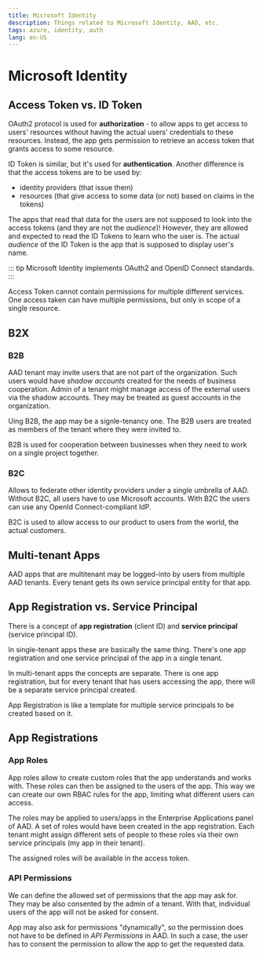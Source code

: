 ```yaml
---
title: Microsoft Identity
description: Things related to Microsoft Identity, AAD, etc.
tags: azure, identity, auth
lang: en-US
---
```


# Microsoft Identity

## Access Token vs. ID Token

OAuth2 protocol is used for **authorization** - to allow apps to get access to
users' resources without having the actual users' credentials to these
resources. Instead, the app gets permission to retrieve an access token that
grants access to some resource.

ID Token is similar, but it's used for **authentication**. Another difference is
that the access tokens are to be used by:

- identity providers (that issue them)
- resources (that give access to some data (or not) based on claims in the
  tokens)

The apps that read that data for the users are not supposed to look into the
access tokens (and they are not the *audience*)! However, they are allowed and
expected to read the ID Tokens to learn who the user is. The actual *audience*
of the ID Token is the app that is supposed to display user's name.

::: tip
Microsoft Identity implements OAuth2 and OpenID Connect standards.
:::

Access Token cannot contain permissions for multiple different services. One
access taken can have multiple permissions, but only in scope of a single
resource.

## B2X

### B2B

AAD tenant may invite users that are not part of the organization. Such users
would have *shadow accounts* created for the needs of business cooperation.
Admin of a tenant might manage access of the external users via the shadow
accounts. They may be treated as guest accounts in the organization.

Uing B2B, the app may be a signle-tenancy one. The B2B users are treated as
members of the tenant where they were invited to.

B2B is used for cooperation between businesses when they need to work on a
single project together.

### B2C

Allows to federate other identity providers under a single umbrella of AAD.
Without B2C, all users have to use Microsoft accounts. With B2C the users can
use any OpenId Connect-compliant IdP.

B2C is used to allow access to our product to users from the world, the actual
customers.

## Multi-tenant Apps

AAD apps that are multitenant may be logged-into by users from multiple AAD
tenants. Every tenant gets its own service principal entity for that app.


## App Registration vs. Service Principal

There is a concept of **app registration** (client ID) and **service
principal** (service principal ID).

In single-tenant apps these are basically the same thing. There's one app
registration and one service principal of the app in a single tenant.

In multi-tenant apps the concepts are separate. There is one app registration,
but for every tenant that has users accessing the app, there will be a separate
service principal created.

App Registration is like a template for multiple service principals to be
created based on it.

## App Registrations

### App Roles

App roles allow to create custom roles that the app understands and works with.
These roles can then be assigned to the users of the app. This way we can create
our own RBAC rules for the app, limiting what different users can access.

The roles may be applied to users/apps in the Enterprise Applications panel of
AAD. A set of roles would have been created in the app registration. Each tenant
might assign different sets of people to these roles via their own service
principals (my app in their tenant).

The assigned roles will be available in the access token.

### API Permissions

We can define the allowed set of permissions that the app may ask for. They may
be also consented by the admin of a tenant. With that, individual users of the
app will not be asked for consent.

App may also ask for permissions "dynamically", so the permission does not have
to be defined in *API Permissions* in AAD. In such a case, the user has to
consent the permission to allow the app to get the requested data.